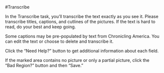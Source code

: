 #Transcribe

In the Transcribe task, you’ll transcribe the text exactly as you see it. Please transcribe titles, captions, and cutlines of the pictures. If the text is hard to read, do your best and keep going.  

Some captions may be pre-populated by text from Chronicling America. You can edit the text or choose to delete and transcribe it.

Click the “Need Help?” button to get additional information about each field. 

If the marked area contains no picture or only a partial picture, click the “Bad Region?” button and then “Save.”
